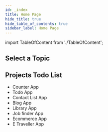 ```yaml
---
id: _index
title: Home Page
hide_title: true
hide_table_of_contents: true
sidebar_label: Home Page
---
```


import TableOfContent from './TableOfContent';

## Select a Topic

<TableOfContent></TableOfContent>

## Projects Todo List

- Counter App
- Todo App
- Contact List App
- Blog App
- Library App
- Job finder App
- Ecommerce App
- E Traveller App
